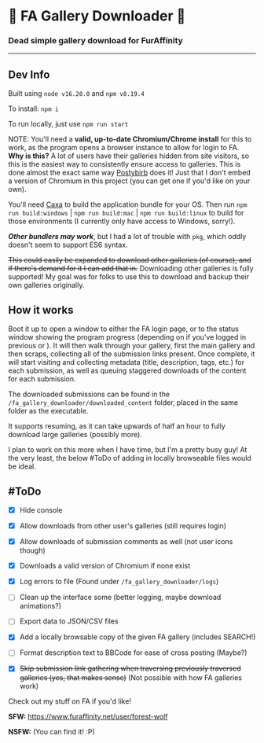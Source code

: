 # 🐾 FA Gallery Downloader 🐾

### Dead simple gallery download for FurAffinity

---

## Dev Info
Built using `node v16.20.0` and `npm v8.19.4`

To install: `npm i`

To run locally, just use `npm run start`

NOTE: You'll need a **valid, up-to-date Chromium/Chrome install** for this to work, as the program opens a browser instance to allow for login to FA. **Why is this?** A lot of users have their galleries hidden from site visitors, so this is the easiest way to consistently ensure access to galleries. This is done almost the exact same way [Postybirb](https://www.postybirb.com/) does it! Just that I don't embed a version of Chromium in this project (you can get one if you'd like on your own).

You'll need [Caxa](https://www.npmjs.com/package/caxa) to build the application bundle for your OS. Then run `npm run build:windows` | `npm run build:mac` | `npm run build:linux` to build for those environments (I currently only have access to Windows, sorry!).

***Other bundlers may work***, but I had a lot of trouble with `pkg`, which oddly doesn't seem to support ES6 syntax.

~~This could easily be expanded to download other galleries (of course), and if there's demand for it I can add that in.~~ Downloading other galleries is fully supported! My goal was for folks to use this to download and backup their own galleries originally.

## How it works

Boot it up to open a window to either the FA login page, or to the status window showing the program progress (depending on if you've logged in previous or ). It will then walk through your gallery, first the main gallery and then scraps, collecting all of the submission links present. Once complete, it will start visiting and collecting metadata (title, description, tags, etc.) for each submission, as well as queuing staggered downloads of the content for each submission.

The downloaded submissions can be found in the `/fa_gallery_downloader/downloaded_content` folder, placed in the same folder as the executable.

It supports resuming, as it can take upwards of half an hour to fully download large galleries (possibly more).

I plan to work on this more when I have time, but I'm a pretty busy guy! At the very least, the below #ToDo of adding in locally browseable files would be ideal.


## #ToDo

- [x] Hide console
- [x] Allow downloads from other user's galleries (still requires login)
- [x] Allow downloads of submission comments as well (not user icons though)
- [x] Downloads a valid version of Chromium if none exist
- [x] Log errors to file (Found under `/fa_gallery_downloader/logs`)
- [ ] Clean up the interface some (better logging, maybe download animations?)
- [ ] Export data to JSON/CSV files
- [x] Add a locally browsable copy of the given FA gallery (includes SEARCH!)
- [ ] Format description text to BBCode for ease of cross posting (Maybe?)
- [x] ~~Skip submission link gathering when traversing previously traversed galleries (yes, that makes sense)~~ (Not possible with how FA galleries work)


Check out my stuff on FA if you'd like!

**SFW:** https://www.furaffinity.net/user/forest-wolf

**NSFW:** (You can find it! :P)

